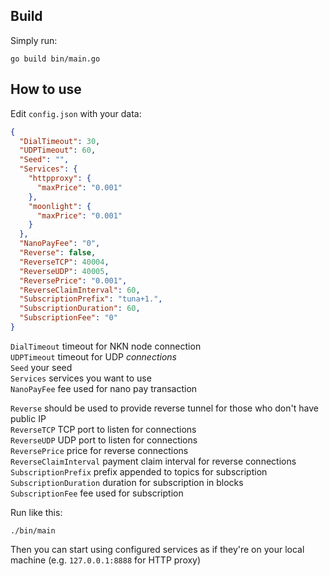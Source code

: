## Build
Simply run:
```shell
go build bin/main.go
```

## How to use
Edit `config.json` with your data:
```json
{
  "DialTimeout": 30,
  "UDPTimeout": 60,
  "Seed": "",
  "Services": {
    "httpproxy": {
      "maxPrice": "0.001"
    },
    "moonlight": {
      "maxPrice": "0.001"
    }
  },
  "NanoPayFee": "0",
  "Reverse": false,
  "ReverseTCP": 40004,
  "ReverseUDP": 40005,
  "ReversePrice": "0.001",
  "ReverseClaimInterval": 60,
  "SubscriptionPrefix": "tuna+1.",
  "SubscriptionDuration": 60,
  "SubscriptionFee": "0"
}
```
`DialTimeout` timeout for NKN node connection  
`UDPTimeout`  timeout for UDP *connections*  
`Seed` your seed  
`Services` services you want to use  
`NanoPayFee` fee used for nano pay transaction  

`Reverse` should be used to provide reverse tunnel for those who don't have public IP  
`ReverseTCP` TCP port to listen for connections  
`ReverseUDP` UDP port to listen for connections  
`ReversePrice` price for reverse connections  
`ReverseClaimInterval` payment claim interval for reverse connections  
`SubscriptionPrefix` prefix appended to topics for subscription  
`SubscriptionDuration` duration for subscription in blocks  
`SubscriptionFee` fee used for subscription  

Run like this:
```shell
./bin/main
```

Then you can start using configured services as if they're on your local machine (e.g. `127.0.0.1:8888` for HTTP proxy)
